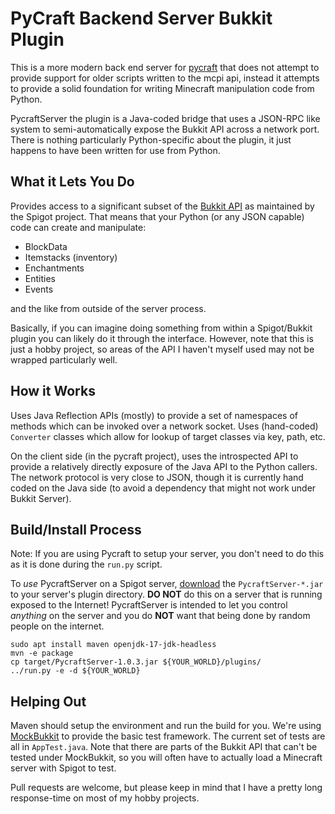 # PyCraft Backend Server Bukkit Plugin

This is a more modern back end server for [pycraft](https://github.com/mcfletch/pycraft) that does not 
attempt to provide support for older scripts written
to the mcpi api, instead it attempts to provide a 
solid foundation for writing Minecraft manipulation
code from Python.

PycraftServer the plugin is a Java-coded bridge that uses a JSON-RPC
like system to semi-automatically expose the Bukkit API across a network
port. There is nothing particularly Python-specific about the plugin,
it just happens to have been written for use from Python.

## What it Lets You Do

Provides access to a significant subset of the [Bukkit API](https://hub.spigotmc.org/javadocs/spigot/index.html)
as maintained by the Spigot project. That means that your
Python (or any JSON capable) code can create and manipulate:

* BlockData
* Itemstacks (inventory)
* Enchantments
* Entities
* Events

and the like from outside of the server process.

Basically, if you can imagine doing something from within a
Spigot/Bukkit plugin you can likely do it through the interface.
However, note that this is just a hobby project, so areas of the
API I haven't myself used may not be wrapped particularly well.

## How it Works

Uses Java Reflection APIs (mostly) to provide a set of 
namespaces of methods which can be invoked over a network
socket. Uses (hand-coded) `Converter` classes which allow
for lookup of target classes via key, path, etc.

On the client side (in the pycraft project), uses the introspected API to provide 
a relatively directly exposure of the Java API to the Python
callers. The network protocol is very close to JSON, though
it is currently hand coded on the Java side (to avoid
a dependency that might not work under Bukkit Server).

## Build/Install Process

Note: If you are using Pycraft to setup your server, you don't need
to do this as it is done during the `run.py` script.

To *use* PycraftServer on a Spigot server, [download](https://github.com/mcfletch/pycraft-server/releases/) the `PycraftServer-*.jar` to your server's
plugin directory. **DO NOT** do this on a server that is running exposed to 
the Internet! PycraftServer is intended to let you control *anything* on the
server and you do **NOT** want that being done by random people on the 
internet.

```
sudo apt install maven openjdk-17-jdk-headless
mvn -e package
cp target/PycraftServer-1.0.3.jar ${YOUR_WORLD}/plugins/
../run.py -e -d ${YOUR_WORLD}
```

## Helping Out

Maven should setup the environment and run the build for you.
We're using [MockBukkit](https://github.com/MockBukkit/MockBukkit) to
provide the basic test framework. The current set of tests are
all in `AppTest.java`. Note that there are parts of the Bukkit API
that can't be tested under MockBukkit, so you will often have to 
actually load a Minecraft server with Spigot to test.

Pull requests are welcome, but please keep in mind that I have
a pretty long response-time on most of my hobby projects.
